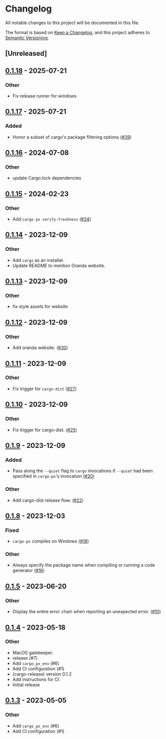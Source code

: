 # Changelog
All notable changes to this project will be documented in this file.

The format is based on [Keep a Changelog](https://keepachangelog.com/en/1.0.0/),
and this project adheres to [Semantic Versioning](https://semver.org/spec/v2.0.0.html).

## [Unreleased]

## [0.1.18](https://github.com/LukeMathWalker/cargo-px/compare/cargo-px-v0.1.17...cargo-px-v0.1.18) - 2025-07-21

### Other

- Fix release runner for windows

## [0.1.17](https://github.com/LukeMathWalker/cargo-px/compare/cargo-px-v0.1.16...cargo-px-v0.1.17) - 2025-07-21

### Added

- Honor a subset of cargo's package filtering options ([#39](https://github.com/LukeMathWalker/cargo-px/pull/39))

## [0.1.16](https://github.com/LukeMathWalker/cargo-px/compare/cargo-px-v0.1.15...cargo-px-v0.1.16) - 2024-07-08

### Other
- update Cargo.lock dependencies

## [0.1.15](https://github.com/LukeMathWalker/cargo-px/compare/cargo-px-v0.1.14...cargo-px-v0.1.15) - 2024-02-23

### Other
- Add `cargo px verify-freshness` ([#34](https://github.com/LukeMathWalker/cargo-px/pull/34))

## [0.1.14](https://github.com/LukeMathWalker/cargo-px/compare/cargo-px-v0.1.13...cargo-px-v0.1.14) - 2023-12-09

### Other
- Add `cargo` as an installer.
- Update README to mention Oranda website.

## [0.1.13](https://github.com/LukeMathWalker/cargo-px/compare/cargo-px-v0.1.12...cargo-px-v0.1.13) - 2023-12-09

### Other
- fix style assets for website

## [0.1.12](https://github.com/LukeMathWalker/cargo-px/compare/cargo-px-v0.1.11...cargo-px-v0.1.12) - 2023-12-09

### Other
- Add oranda website. ([#30](https://github.com/LukeMathWalker/cargo-px/pull/30))

## [0.1.11](https://github.com/LukeMathWalker/cargo-px/compare/cargo-px-v0.1.10...cargo-px-v0.1.11) - 2023-12-09

### Other
- Fix trigger for `cargo-dist` ([#27](https://github.com/LukeMathWalker/cargo-px/pull/27))

## [0.1.10](https://github.com/LukeMathWalker/cargo-px/compare/cargo-px-v0.1.9...cargo-px-v0.1.10) - 2023-12-09

### Other
- Fix trigger for cargo-dist. ([#25](https://github.com/LukeMathWalker/cargo-px/pull/25))

## [0.1.9](https://github.com/LukeMathWalker/cargo-px/compare/cargo-px-v0.1.8...cargo-px-v0.1.9) - 2023-12-09

### Added
- Pass along the `--quiet` flag to `cargo` invocations if `--quiet` had been specified in `cargo-px`'s invocation ([#20](https://github.com/LukeMathWalker/cargo-px/pull/20))

### Other
- Add cargo-dist release flow. ([#22](https://github.com/LukeMathWalker/cargo-px/pull/22))

## [0.1.8](https://github.com/LukeMathWalker/cargo-px/compare/cargo-px-v0.1.7...cargo-px-v0.1.8) - 2023-12-03

### Fixed
- `cargo-px` compiles on Windows ([#18](https://github.com/LukeMathWalker/cargo-px/pull/18))

### Other
- Always specify the package name when compiling or running a code generator ([#16](https://github.com/LukeMathWalker/cargo-px/pull/16))

## [0.1.5](https://github.com/LukeMathWalker/cargo-px/compare/cargo-px-v0.1.4...cargo-px-v0.1.5) - 2023-06-20

### Other
- Display the entire error chain when reporting an unexpected error. ([#10](https://github.com/LukeMathWalker/cargo-px/pull/10))

## [0.1.4](https://github.com/LukeMathWalker/cargo-px/compare/cargo-px-v0.1.3...cargo-px-v0.1.4) - 2023-05-18

### Other
- MacOS gatekeeper.
- release (#7)
- Add `cargo_px_env` (#6)
- Add CI configuration (#1)
- (cargo-release) version 0.1.2
- Add instructions for CI.
- Initial release

## [0.1.3](https://github.com/LukeMathWalker/cargo-px/compare/cargo-px-v0.1.2...cargo-px-v0.1.3) - 2023-05-05

### Other
- Add `cargo_px_env` (#6)
- Add CI configuration (#1)
